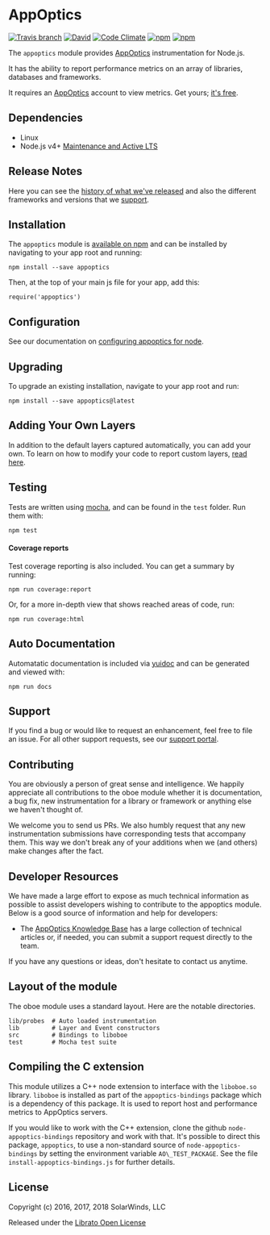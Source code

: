 # AppOptics

[![Travis branch](https://img.shields.io/travis/tracelytics/node-traceview/master.svg?maxAge=2592000&style=flat-square)](https://travis-ci.org/tracelytics/node-traceview/)
[![David](https://img.shields.io/david/tracelytics/node-traceview.svg?maxAge=2592000&style=flat-square)](https://david-dm.org/tracelytics/node-traceview)
[![Code Climate](https://img.shields.io/codeclimate/github/kabisaict/flow.svg?maxAge=2592000&style=flat-square)](https://codeclimate.com/github/tracelytics/node-traceview/)
[![npm](https://img.shields.io/npm/dm/traceview.svg?maxAge=2592000&style=flat-square)](https://www.npmjs.com/package/traceview)
[![npm](https://img.shields.io/npm/v/traceview.svg?maxAge=2592000&style=flat-square)](https://www.npmjs.com/package/traceview)

The `appoptics` module provides [AppOptics](https://www.appoptics.com/) instrumentation for Node.js.

It has the ability to report performance metrics on an array of libraries,
databases and frameworks.

It requires an [AppOptics](https://www.appoptics.com/) account to
view metrics.  Get yours; [it's free](https://https//my.appoptics.com/sign_up).

## Dependencies

- Linux
- Node.js v4+ [Maintenance and Active LTS](https://github.com/nodejs/Release)

## Release Notes

Here you can see the [history of what we've released](http://docs.traceview.solarwinds.com/Instrumentation/traceview-nodejs-history.html) and also the different frameworks and versions that we [support](http://docs.traceview.solarwinds.com/Instrumentation/nodejs.html).

## Installation

The `appoptics` module is [available on npm](http://npmjs.org/package/appoptics-apm) and can be installed by navigating to your app root and running:

```
npm install --save appoptics
```

Then, at the top of your main js file for your app, add this:

```
require('appoptics')
```

## Configuration

See our documentation on [configuring appoptics for node](http://docs.traceview.solarwinds.com/Instrumentation/nodejs.html#configuring-instrumentation).

## Upgrading

To upgrade an existing installation, navigate to your app root and run:

```
npm install --save appoptics@latest
```

## Adding Your Own Layers

In addition to the default layers captured automatically, you can add your own. To learn on how to modify your code to report custom layers, [read here](http://docs.traceview.solarwinds.com/Instrumentation/nodejs.html#customizing-instrumentation).

## Testing

Tests are written using [mocha](http://npmjs.org/package/mocha), and can be
found in the `test` folder. Run them with:

```
npm test
```

#### Coverage reports

Test coverage reporting is also included. You can get a summary by running:

```
npm run coverage:report
```

Or, for a more in-depth view that shows reached areas of code, run:

```
npm run coverage:html
```

## Auto Documentation

Automatatic documentation is included via [yuidoc](http://yui.github.io/yuidoc/)
and can be generated and viewed with:

```
npm run docs
```

## Support

If you find a bug or would like to request an enhancement, feel free to file
an issue. For all other support requests, see our [support portal](https://tracelytics.freshdesk.com/).

## Contributing

You are obviously a person of great sense and intelligence. We happily
appreciate all contributions to the oboe module whether it is documentation,
a bug fix, new instrumentation for a library or framework or anything else
we haven't thought of.

We welcome you to send us PRs. We also humbly request that any new
instrumentation submissions have corresponding tests that accompany
them. This way we don't break any of your additions when we (and others)
make changes after the fact.

## Developer Resources

We have made a large effort to expose as much technical information
as possible to assist developers wishing to contribute to the appoptics module.
Below is a good source of information and help for developers:

* The [AppOptics Knowledge Base](http://docs.traceview.solarwinds.com/) has
a large collection of technical articles or, if needed, you can submit a
support request directly to the team.

If you have any questions or ideas, don't hesitate to contact us anytime.

## Layout of the module

The oboe module uses a standard layout.  Here are the notable directories.

```
lib/probes  # Auto loaded instrumentation
lib         # Layer and Event constructors
src         # Bindings to liboboe
test        # Mocha test suite
```

## Compiling the C extension

This module utilizes a C++ node extension to interface with the `liboboe.so`
library.  `liboboe` is installed as part of the `appoptics-bindings` package
which is a dependency of this package.  It is used to report host and
performance metrics to AppOptics servers.

If you would like to work with the C++ extension, clone the github
`node-appoptics-bindings` repository and work with that. It's possible to
direct this package, `appoptics`, to use a non-standard source of `node-appoptics-bindings`
by setting the environment variable `AO\_TEST_PACKAGE`. See the file `install-appoptics-bindings.js` for further details.

## License

Copyright (c) 2016, 2017, 2018 SolarWinds, LLC

Released under the [Librato Open License](http://docs.traceview.solarwinds.com/Instrumentation/librato-open-license.html)
